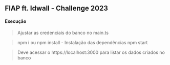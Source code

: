 ## FIAP ft. Idwall - Challenge 2023

#### Execução
> Ajustar as credenciais do banco no main.ts

> npm i ou npm install - Instalação das dependências
> npm start

> Deve acessar o https://localhost:3000 para listar os dados criados no banco